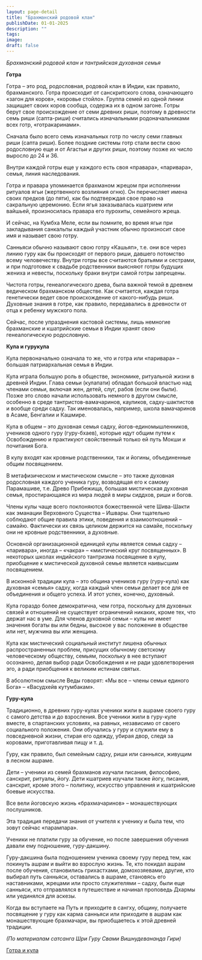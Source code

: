 ```yaml
---
layout: page-detail
title: "Брахманский родовой клан"
publishDate: 01-01-2025
description: ""
tags:
image:
draft: false
---
```


_Брахманский родовой клан и тантрийская духовная семья_

**Готра**

Готра – это род, родословная, родовой клан в Индии, как правило, брахманского. Готра происходит от санскритского слова, означающего «загон для коров», «коровье стойло». Группа семей из одной линии защищает своих коров сообща, содержа их в одном загоне. Готры берут свое происхождение от семи древних риши, поэтому в древности семь риши (сапта-риши) считались изначальными родоначальниками всех готр, «готракаринами».

Сначала было всего семь изначальных готр по числу семи главных риши (сапта риши). Более поздние системы готр стали вести свою родословную еще и от Агастьи и других риши, поэтому позже их число выросло до 24 и 36.

Внутри каждой готры еще у каждого есть своя «правара», «паривара», семья, линия наследования.

Готра и правара упоминается брахманом жрецом при исполнении ритуалов ягьи (жертвенного возлияния огню). Он перечисляет имена своих предков (до пяти), как бы подтверждая свое право на сакральную церемонию. Если ягья заказывалась кшатрием или вайшьей, произносилась правара его пурохиты, семейного жреца.

И сейчас, на Кумбха Меле, если вы помните, во время ягьи при закладывания санкальпы каждый участник обычно произносит свое имя и называет свою готру.

Санньяси обычно называют свою готру «Кашьяп», т.е. они все через линию гуру как бы происходят от первого риши, давшего потомство всему человечеству. Внутри готры все считаются братьями и сестрами, и при подготовке к свадьбе родственники выясняют готры будущих жениха и невесты, поскольку браки внутри самой готры запрещены.

Чистота готры, генеалогического древа, была важной темой в древнем ведическом брахманском обществе. Как считается, каждая готра генетически ведет свое происхождение от какого-нибудь риши. Духовные знания в готре, как правило, передавались в древности от отца к ребенку мужского пола. 

Сейчас, после упразднения кастовой системы, лишь немногие брахманские и кшатрийские семьи в Индии хранят свою генеалогическую родословную.

**Кула и гурукула**

Кула первоначально означала то же, что и готра или «паривара» – большая патриархальная семья в Индии. 

Кула играла большую роль в обществе, экономике, ритуальной жизни в древней Индии. Глава семьи (кулапати) обладал большой властью над членами семьи, включая жен, детей, слуг, рабов (если они были). Позже это слово начали использовать немного в другом смысле, особенно в среде тантристов-вамачаринов, кауликов, садху-шактистов и вообще среди садху. Так именовалась, например, школа вамачаринов в Асаме, Бенгалии и Кашмире. 

Кула в общем – это духовная семья садху, йогов-единомышленников, учеников одного гуру (гуру-бхаев), которые идут общим путем к Освобождению и практикуют свойственный только ей путь Мокши и почитания Бога. 

В кулу входят как кровные родственники, так и йогины, объединенные общим посвящением.

В метафизическом и мистическом смысле – это также духовная родословная каждого ученика гуру, возводящая его к самому Парамашиве, т.е. Древо Прибежища, большая мистическая духовная семья, простирающаяся из мира людей в миры сиддхов, риши и богов.

Члены кулы чаще всего поклоняются божественной чете Шива-Шакти как эманации Верховного Существа – Ишвары. Они тщательно соблюдают общие правила этики, поведения и взаимоотношений – самайю. Фактически их связь целиком держится на самайе, поскольку они не кровные родственники, а духовные.

Основной организационной единицей кулы является семья садху – «паривара», иногда – «чакра» – «мистический круг посвященных». В некоторых школах индийского тантризма посвящение в кулу, приобщение к мистической духовной семье является наивысшим посвящением. 

В исконной традиции кула – это община учеников гуру (гуру-кула) как духовная «семья» садху, когда каждый член семьи делает все для ее объединения и общего успеха. И этот успех, конечно, духовный.

Кула гораздо более демократична, чем готра, поскольку для духовных связей и отношений не существует ограничений никаких, кроме тех, что держат нас в уме. Для членов духовной семьи – кулы не имеет значения богаты вы или бедны, высокое у вас положение в обществе или нет, мужчина вы или женщина.

Кула как мистический социальный институт лишена обычных распространенных проблем, присущих обычному светскому человеческому обществу, семьям, поскольку в нее вступают осознанно, делая выбор ради Освобождения и не ради удовлетворения эго, а ради приобщения к великим истинам святых.

В абсолютном смысле Веды говорят: «Мы все – члены семьи единого Бога» – «Васудхейв кутумбакам».

**Гуру-кула**

Традиционно, в древних гуру-кулах ученики жили в ашраме своего гуру с самого детства и до взросления. Все ученики жили в гуру-куле вместе, в спартанских условиях, на равных, независимо от своего социального положения. Они обучались у гуру и служили ему в повседневной жизни, стирая его одежду, убирая двор, следя за коровами, приготавливая пищу и т. д.

Гуру, как правило, был семейным садху, риши или санньяси, живущим в лесном ашраме.

Дети – ученики из семей брахманов изучали писания, философию, санскрит, ритуалы, йогу. Дети кшатриев изучали также йогу, писания, санскрит, кроме этого – политику, искусство управления и кшатрийские боевые искусства.

Все вели йоговскую жизнь «брахмачаринов» – монашествующих послушников. 

Эта традиция передачи знания от учителя к ученику и была тем, что зовут сейчас «парампара». 

Ученики не платили гуру за обучение, но после завершения обучения давали ему подношение, гуру-дакшину.

Гуру-дакшина была подношением ученика своему гуру перед тем, как покинуть ашрам и выйти во взрослую жизнь. Те, кто покидал ашрам после обучения, становились грихастхами, домохозяевами, другие, кто выбирал путь санньяси, оставались в ашраме, становясь его наставниками, жрецами или просто служителями – садху, были еще санньяси, кто отправлялся в путешествие и начинал проповедь Дхармы или уединялся для аскезы.

Когда вы вступаете на Путь и приходите в сангху, общину, получаете посвящение у гуру как карма санньяси или приходите в ашрам как монашествующие брахмачари, вы приобщаетесь к этой древней традиции.

_(По материалам сатсанга Шри Гуру Свами Вишнудевананда Гири)_

[Готра и кула](/binaries/file/news/f%5F3201.docx)
